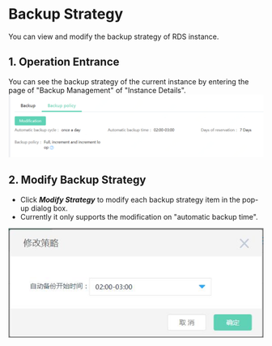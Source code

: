 # Backup Strategy
You can view and modify the backup strategy of RDS instance.

## 1. Operation Entrance
You can see the backup strategy of the current instance by entering the page of "Backup Management" of "Instance Details".
![Backup Strategy 1](../../../../../../image/RDS/Backup-Strategy-1.png)

## 2. Modify Backup Strategy
- Click ***Modify Strategy*** to modify each backup strategy item in the pop-up dialog box.
- Currently it only supports the modification on "automatic backup time".

![Backup Strategy 2](../../../../image/RDS/Backup-Strategy-2.png)
